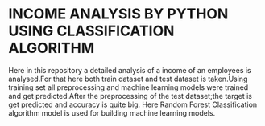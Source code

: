 # INCOME ANALYSIS BY PYTHON USING CLASSIFICATION ALGORITHM
Here in this repository a detailed analysis of a income of an employees is analysed.For that here both train dataset and test dataset is taken.Using training set all preprocessing and 
machine learning models were trained and get predicted.After the preprocessing of the test dataset;the target is get predicted and accuracy is quite big.
Here Random Forest Classification algorithm model is used for building machine learning models.
